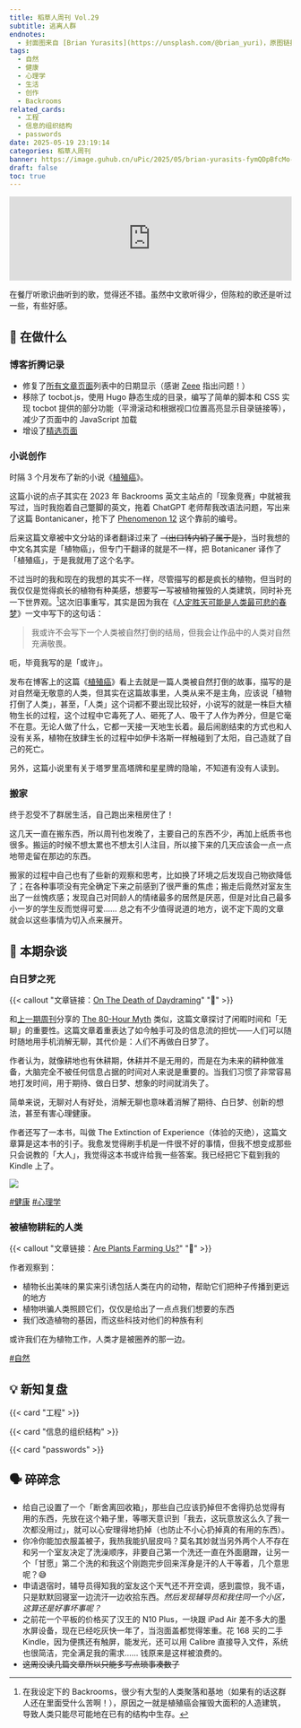 ```yaml
---
title: 稻草人周刊 Vol.29
subtitle: 逃离人群
endnotes:
  - 封面图来自 [Brian Yurasits](https://unsplash.com/@brian_yuri)，原图链接[在此](https://unsplash.com/photos/brown-and-gray-stone-fragments-fymQDpBfcMo)，图上是一只寄居蟹。
tags:
  - 自然
  - 健康
  - 心理学
  - 生活
  - 创作
  - Backrooms
related_cards:
  - 工程
  - 信息的组织结构
  - passwords
date: 2025-05-19 23:19:14
categories: 稻草人周刊
banner: https://image.guhub.cn/uPic/2025/05/brian-yurasits-fymQDpBfcMo-unsplash-2.jpg
draft: false
toc: true
---
```


<iframe allow="autoplay *; encrypted-media *;" frameborder="0" height="150" style="width:100%;max-width:660px;overflow:hidden;background:transparent;" sandbox="allow-forms allow-popups allow-same-origin allow-scripts allow-storage-access-by-user-activation allow-top-navigation-by-user-activation" src="https://embed.music.apple.com/cn/album/%E5%B0%8F%E5%8D%8A/1421692907?i=1421693331"></iframe>

在餐厅听歌识曲听到的歌，觉得还不错。虽然中文歌听得少，但陈粒的歌还是听过一些，有些好感。<!--more-->

## 🙋 在做什么

### 博客折腾记录

- 修复了[所有文章页面](/posts/)列表中的日期显示（感谢 [Zeee](http://velasx.com) 指出问题！）
- 移除了 tocbot.js，使用 Hugo 静态生成的目录，编写了简单的脚本和 CSS 实现 tocbot 提供的部分功能（平滑滚动和根据视口位置高亮显示目录链接等），减少了页面中的 JavaScript 加载
- 增设了[精选页面](/featured/)

### 小说创作

时隔 3 个月发布了新的小说《[植殖癌](/fictions/botanicancer/)》。

这篇小说的点子其实在 2023 年 Backrooms 英文主站点的「现象竞赛」中就被我写过，当时我抱着自己蹩脚的英文，拖着 ChatGPT 老师帮我改语法问题，写出来了这篇 Bontanicaner，抢下了 [Phenomenon 12](https://backrooms-wiki.wikidot.com/phenomenon-12) 这个靠前的编号。

后来这篇文章被中文分站的译者翻译过来了 ~~（出口转内销了属于是）~~，当时我想的中文名其实是「植物癌」，但专门干翻译的就是不一样，把 Botanicaner 译作了「植殖癌」，于是我就用了这个名字。

不过当时的我和现在的我想的其实不一样，尽管描写的都是疯长的植物，但当时的我仅仅是觉得疯长的植物有种美感，想要写一写被植物摧毁的人类建筑，同时补充一下世界观。[^1]这次旧事重写，其实是因为我在《[人定胜天可能是人类最可悲的春梦](/posts/人定胜天可能是人类最可悲的春梦/)》一文中写下的这句话：

> 我或许不会写下一个人类被自然打倒的结局，但我会让作品中的人类对自然充满敬畏。

呃，毕竟我写的是「或许」。

发布在博客上的这篇《[植殖癌](/fictions/botanicancer/)》看上去就是一篇人类被自然打倒的故事，描写的是对自然毫无敬意的人类，但其实在这篇故事里，人类从来不是主角，应该说「植物打倒了人类」，甚至，「人类」这个词都不要出现比较好，小说写的就是一株巨大植物生长的过程，这个过程中它毒死了人、砸死了人、吸干了人作为养分，但是它毫不在意。无论人做了什么，它都一天接一天地生长着。最后闹剧结束的方式也和人没有关系，植物在放肆生长的过程中如伊卡洛斯一样触碰到了太阳，自己造就了自己的死亡。

另外，这篇小说里有关于塔罗里高塔牌和星星牌的隐喻，不知道有没有人读到。

### 搬家

终于忍受不了群居生活，自己跑出来租房住了！

这几天一直在搬东西，所以周刊也发晚了，主要自己的东西不少，再加上纸质书也很多。搬运的时候不想太累也不想太引人注目，所以接下来的几天应该会一点一点地带走留在那边的东西。

搬家的过程中自己也有了些新的观察和思考，比如换了环境之后发现自己物欲降低了；在各种事项没有完全确定下来之前感到了很严重的焦虑；搬走后竟然对室友生出了一丝愧疚感；发现自己对同龄人的情绪最多的居然是厌恶，但是对比自己最多小一岁的学生反而觉得可爱…… 总之有不少值得说道的地方，说不定下周的文章就会以这些事情为切入点来展开。

## 💬 本期杂谈

### 白日梦之死

{{< callout "文章链接：[On The Death of Daydraming](https://www.afterbabel.com/p/on-the-death-of-daydreaming)" "📜" >}}

和[上一期周刊](/posts/weekly/稻草人周刊-vol-28)分享的 [The 80-Hour Myth](https://thedankoe.com/letters/the-80-hour-myth-why-were-addicted-to-being-busy/) 类似，这篇文章探讨了闲暇时间和「无聊」的重要性。这篇文章着重表达了如今触手可及的信息流的担忧——人们可以随时随地用手机消解无聊，其代价是：人们不再做白日梦了。

作者认为，就像耕地也有休耕期，休耕并不是无用的，而是在为未来的耕种做准备，大脑完全不被任何信息占据的时间对人来说是重要的。当我们习惯了非常容易地打发时间，用于期待、做白日梦、想象的时间就消失了。

简单来说，无聊对人有好处，消解无聊也意味着消解了期待、白日梦、创新的想法，甚至有害心理健康。

作者还写了一本书，叫做 The Extinction of Experience（体验的灭绝），这篇文章算是这本书的引子。我愈发觉得刷手机是一件很不好的事情，但我不想变成那些只会说教的「大人」，我觉得这本书或许给我一些答案。我已经把它下载到我的 Kindle 上了。

![](https://image.guhub.cn/uPic/2025/05/IMG_3779%20Large.jpeg)

[#健康](/tags/健康) [#心理学](/tags/心理学)

### 被植物耕耘的人类

{{< callout "文章链接：[Are Plants Farming Us?](https://inleo.io/@gentleshaid/are-plants-farming-us-a-thoughtful-look-at-natures-silent-masters-jx9)" "📜" >}}

作者观察到：

- 植物长出美味的果实来引诱包括人类在内的动物，帮助它们把种子传播到更远的地方
- 植物哄骗人类照顾它们，仅仅是给出了一点点我们想要的东西
- 我们改造植物的基因，而这些科技对他们的种族有利

或许我们在为植物工作，人类才是被圈养的那一边。

[#自然](/tags/自然)

## 💡 新知复盘

{{< card "工程" >}}

{{< card "信息的组织结构" >}}

{{< card "passwords" >}}


## 🗣️ 碎碎念

- 给自己设置了一个「断舍离回收箱」，那些自己应该扔掉但不舍得扔总觉得有用的东西，先放在这个箱子里，等哪天意识到「我去，这玩意放这么久了我一次都没用过」，就可以心安理得地扔掉（也防止不小心扔掉真的有用的东西）。
- 你冷你能加衣服盖被子，我热我能扒层皮吗？莫名其妙就当另外两个人不存在和另一个室友决定了洗澡顺序，非要自己第一个洗还一直在外面磨蹭，让另一个「甘愿」第二个洗的和我这个刚跑完步回来浑身是汗的人干等着，几个意思呢？😅
- 申请退宿时，辅导员得知我的室友这个天气还不开空调，感到震惊，我不语，只是默默回寝室一边流汗一边收拾东西。*然后发现辅导员和我住同一个小区，这算还是好事坏事呢？*
- 之前花一个平板的价格买了汉王的 N10 Plus，一块跟 iPad Air 差不多大的墨水屏设备，现在已经吃灰快一年了，当泡面盖都觉得笨重。花 168 买的二手 Kindle，因为便携还有触屏，能发光，还可以用 Calibre 直接导入文件，系统也很简洁，完全满足我的需求…… 钱原来是这样被浪费的。
- ~~这周没读几篇文章所以只能多写点琐事凑数了~~

[^1]: 在我设定下的 Backrooms，很少有大型的人类聚落和基地（如果有的话这群人还在里面受什么苦啊！），原因之一就是植殖癌会摧毁大面积的人造建筑，导致人类只能尽可能地在已有的结构中生存。
